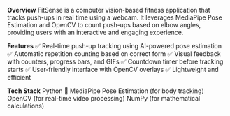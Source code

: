 **Overview**
FitSense is a computer vision-based fitness application that tracks push-ups in real time using a webcam. It leverages MediaPipe Pose Estimation and OpenCV to count push-ups based on elbow angles, providing users with an interactive and engaging experience.

**Features**
✅ Real-time push-up tracking using AI-powered pose estimation
✅ Automatic repetition counting based on correct form
✅ Visual feedback with counters, progress bars, and GIFs
✅ Countdown timer before tracking starts
✅ User-friendly interface with OpenCV overlays
✅ Lightweight and efficient

**Tech Stack**
Python 🐍
MediaPipe Pose Estimation (for body tracking)
OpenCV (for real-time video processing)
NumPy (for mathematical calculations)
